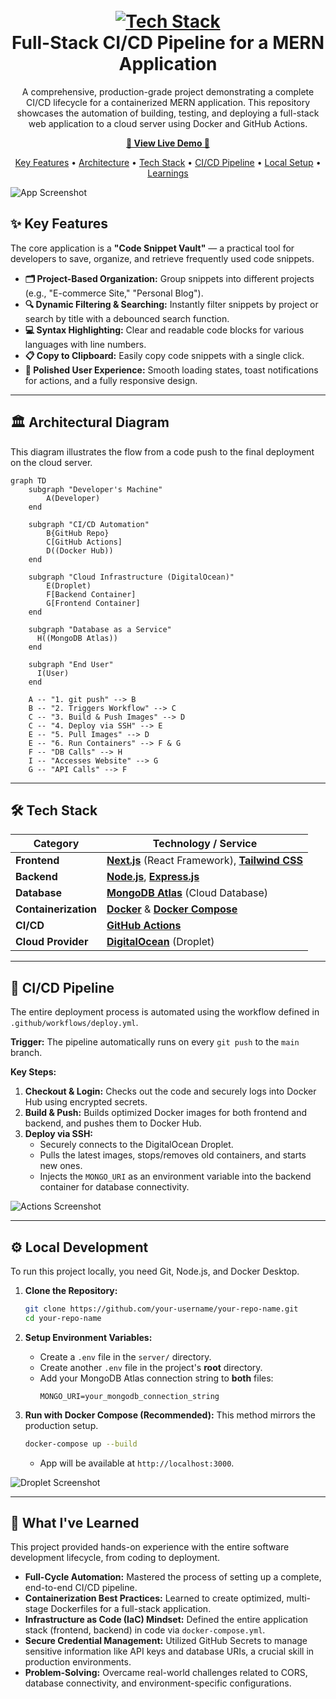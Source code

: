 <h1 align="center">
  <br>
  <a href="http://206.189.35.179:3000/"><img src="https://skillicons.dev/icons?i=docker,githubactions,nginx,nextjs,react,tailwind,nodejs,express,mongo" alt="Tech Stack"></a>
  <br>
  Full-Stack CI/CD Pipeline for a MERN Application
  <br>
</h1>

<p align="center">A comprehensive, production-grade project demonstrating a complete CI/CD lifecycle for a containerized MERN application. This repository showcases the automation of building, testing, and deploying a full-stack web application to a cloud server using Docker and GitHub Actions.</p>

<p align="center">
  <a href="http://206.189.35.179:3000/"><strong>🚀 View Live Demo 🚀</strong></a>
</p>

<p align="center">
  <a href="#-key-features">Key Features</a> •
  <a href="#-architectural-diagram">Architecture</a> •
  <a href="#-tech-stack">Tech Stack</a> •
  <a href="#-cicd-pipeline">CI/CD Pipeline</a> •
  <a href="#-local-development">Local Setup</a> •
  <a href="#-what-ive-learned">Learnings</a>
</p>

![App Screenshot](<PASTE_YOUR_UI_SCREENSHOT_URL_HERE>)

## ✨ Key Features

The core application is a **"Code Snippet Vault"** — a practical tool for developers to save, organize, and retrieve frequently used code snippets.

-   **🗂️ Project-Based Organization:** Group snippets into different projects (e.g., "E-commerce Site," "Personal Blog").
-   **🔍 Dynamic Filtering & Searching:** Instantly filter snippets by project or search by title with a debounced search function.
-   **💻 Syntax Highlighting:** Clear and readable code blocks for various languages with line numbers.
-   **📋 Copy to Clipboard:** Easily copy code snippets with a single click.
-   **💅 Polished User Experience:** Smooth loading states, toast notifications for actions, and a fully responsive design.

---

## 🏛️ Architectural Diagram

This diagram illustrates the flow from a code push to the final deployment on the cloud server.

```mermaid
graph TD
    subgraph "Developer's Machine"
        A(Developer)
    end

    subgraph "CI/CD Automation"
        B{GitHub Repo}
        C[GitHub Actions]
        D((Docker Hub))
    end
    
    subgraph "Cloud Infrastructure (DigitalOcean)"
        E(Droplet)
        F[Backend Container]
        G[Frontend Container]
    end

    subgraph "Database as a Service"
      H((MongoDB Atlas))
    end

    subgraph "End User"
      I(User)
    end

    A -- "1. git push" --> B
    B -- "2. Triggers Workflow" --> C
    C -- "3. Build & Push Images" --> D
    C -- "4. Deploy via SSH" --> E
    E -- "5. Pull Images" --> D
    E -- "6. Run Containers" --> F & G
    F -- "DB Calls" --> H
    I -- "Accesses Website" --> G
    G -- "API Calls" --> F
```

---

## 🛠️ Tech Stack

| Category           | Technology / Service                                                                                       |
| ------------------ | ---------------------------------------------------------------------------------------------------------- |
| **Frontend**       | [**Next.js**](https://nextjs.org/) (React Framework), [**Tailwind CSS**](https://tailwindcss.com/)           |
| **Backend**        | [**Node.js**](https://nodejs.org/), [**Express.js**](https://expressjs.com/)                                |
| **Database**       | [**MongoDB Atlas**](https://www.mongodb.com/atlas) (Cloud Database)                                      |
| **Containerization** | [**Docker**](https://www.docker.com/) & [**Docker Compose**](https://docs.docker.com/compose/)             |
| **CI/CD**          | [**GitHub Actions**](https://github.com/features/actions)                                                  |
| **Cloud Provider** | [**DigitalOcean**](https://www.digitalocean.com/) (Droplet)                                                |

---

## 🔄 CI/CD Pipeline

The entire deployment process is automated using the workflow defined in `.github/workflows/deploy.yml`.

**Trigger:** The pipeline automatically runs on every `git push` to the `main` branch.

**Key Steps:**
1.  **Checkout & Login:** Checks out the code and securely logs into Docker Hub using encrypted secrets.
2.  **Build & Push:** Builds optimized Docker images for both frontend and backend, and pushes them to Docker Hub.
3.  **Deploy via SSH:**
    -   Securely connects to the DigitalOcean Droplet.
    -   Pulls the latest images, stops/removes old containers, and starts new ones.
    -   Injects the `MONGO_URI` as an environment variable into the backend container for database connectivity.

![Actions Screenshot](<PASTE_YOUR_GITHUB_ACTIONS_SCREENSHOT_URL_HERE>)

---

## ⚙️ Local Development

To run this project locally, you need Git, Node.js, and Docker Desktop.

1.  **Clone the Repository:**
    ```bash
    git clone https://github.com/your-username/your-repo-name.git
    cd your-repo-name
    ```

2.  **Setup Environment Variables:**
    -   Create a `.env` file in the `server/` directory.
    -   Create another `.env` file in the project's **root** directory.
    -   Add your MongoDB Atlas connection string to **both** files:
        ```
        MONGO_URI=your_mongodb_connection_string
        ```

3.  **Run with Docker Compose (Recommended):**
    This method mirrors the production setup.
    ```bash
    docker-compose up --build
    ```
    -   App will be available at `http://localhost:3000`.

![Droplet Screenshot](<PASTE_YOUR_DROPLET_SSH_SCREENSHOT_URL_HERE>)

---

## 🧠 What I've Learned

This project provided hands-on experience with the entire software development lifecycle, from coding to deployment.

-   **Full-Cycle Automation:** Mastered the process of setting up a complete, end-to-end CI/CD pipeline.
-   **Containerization Best Practices:** Learned to create optimized, multi-stage Dockerfiles for a full-stack application.
-   **Infrastructure as Code (IaC) Mindset:** Defined the entire application stack (frontend, backend) in code via `docker-compose.yml`.
-   **Secure Credential Management:** Utilized GitHub Secrets to manage sensitive information like API keys and database URIs, a crucial skill in production environments.
-   **Problem-Solving:** Overcame real-world challenges related to CORS, database connectivity, and environment-specific configurations.
